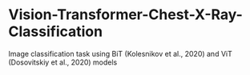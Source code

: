 # Vision-Transformer-Chest-X-Ray-Classification
Image classification task using BiT (Kolesnikov et al., 2020) and ViT (Dosovitskiy et al., 2020) models

